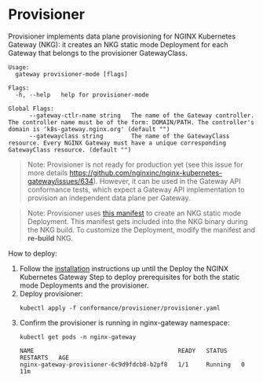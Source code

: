 # Provisioner

Provisioner implements data plane provisioning for NGINX Kubernetes Gateway (NKG): it creates an NKG static mode
Deployment for each Gateway that belongs to the provisioner GatewayClass.

```
Usage:
  gateway provisioner-mode [flags]

Flags:
  -h, --help   help for provisioner-mode

Global Flags:
      --gateway-ctlr-name string   The name of the Gateway controller. The controller name must be of the form: DOMAIN/PATH. The controller's domain is 'k8s-gateway.nginx.org' (default "")
      --gatewayclass string        The name of the GatewayClass resource. Every NGINX Gateway must have a unique corresponding GatewayClass resource. (default "")
```

> Note: Provisioner is not ready for production yet (see this issue for more details
https://github.com/nginxinc/nginx-kubernetes-gateway/issues/634). However, it can be used in the Gateway API conformance
tests, which expect a Gateway API implementation to provision an independent data plane per Gateway.

> Note: Provisioner uses [this manifest](/deploy/manifests/deployment.yaml) to create an NKG static mode Deployment.
This manifest gets included into the NKG binary during the NKG build. To customize the Deployment, modify the manifest 
and **re-build** NKG.

How to deploy:

1. Follow the [installation](/docs/installation.md) instructions up until the Deploy the NGINX Kubernetes Gateway Step
   to deploy prerequisites for both the static mode Deployments and the provisioner.
1. Deploy provisioner:
   ```shell
   kubectl apply -f conformance/provisioner/provisioner.yaml
   ```
1. Confirm the provisioner is running in nginx-gateway namespace:
   ```shell
   kubectl get pods -n nginx-gateway 
   ```
   ```
   NAME                                         READY   STATUS    RESTARTS   AGE
   nginx-gateway-provisioner-6c9d9fdcb8-b2pf8   1/1     Running   0          11m
   ```
